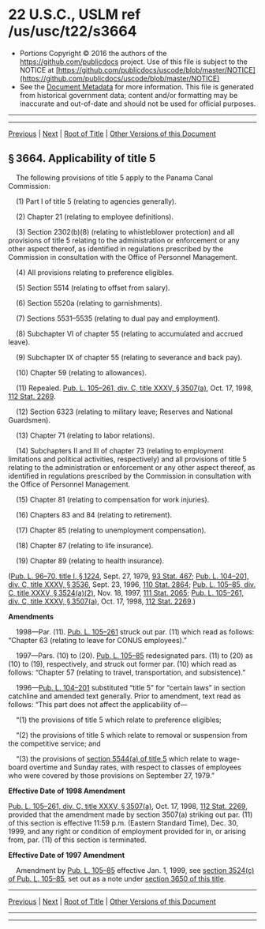 ---
---

# 22 U.S.C., USLM ref /us/usc/t22/s3664

* Portions Copyright © 2016 the authors of the https://github.com/publicdocs project.
  Use of this file is subject to the NOTICE at [https://github.com/publicdocs/uscode/blob/master/NOTICE](https://github.com/publicdocs/uscode/blob/master/NOTICE)
* See the [Document Metadata](././../../../../../../..//README.md) for more information.
  This file is generated from historical government data; content and/or formatting may be inaccurate and out-of-date and should not be used for official purposes.

----------
----------

[Previous](./../../../../../../..//us/usc/t22/ch51/schI/pt2/sptii/m__us_usc_t22_s3663.md) | [Next](./../../../../../../..//us/usc/t22/ch51/schI/pt2/sptii/m__us_usc_t22_s3665.md) | [Root of Title](./../../../../../../../) | [Other Versions of this Document](https://publicdocs.github.io/go/links?ns=uslm&ref=%2Fus%2Fusc%2Ft22%2Fs3664)

## § 3664. Applicability of title 5

    The following provisions of title 5 apply to the Panama Canal Commission:

    (1) Part I of title 5 (relating to agencies generally).

    (2) Chapter 21 (relating to employee definitions).

    (3) Section 2302(b)(8) (relating to whistleblower protection) and all provisions of title 5 relating to the administration or enforcement or any other aspect thereof, as identified in regulations prescribed by the Commission in consultation with the Office of Personnel Management.

    (4) All provisions relating to preference eligibles.

    (5) Section 5514 (relating to offset from salary).

    (6) Section 5520a (relating to garnishments).

    (7) Sections 5531–5535 (relating to dual pay and employment).

    (8) Subchapter VI of chapter 55 (relating to accumulated and accrued leave).

    (9) Subchapter IX of chapter 55 (relating to severance and back pay).

    (10) Chapter 59 (relating to allowances).

    (11) Repealed. [Pub. L. 105–261, div. C, title XXXV, § 3507(a)][/us/pl/105/261/s3507/a], Oct. 17, 1998, [112 Stat. 2269][/us/stat/112/2269].

    (12) Section 6323 (relating to military leave; Reserves and National Guardsmen).

    (13) Chapter 71 (relating to labor relations).

    (14) Subchapters II and III of chapter 73 (relating to employment limitations and political activities, respectively) and all provisions of title 5 relating to the administration or enforcement or any other aspect thereof, as identified in regulations prescribed by the Commission in consultation with the Office of Personnel Management.

    (15) Chapter 81 (relating to compensation for work injuries).

    (16) Chapters 83 and 84 (relating to retirement).

    (17) Chapter 85 (relating to unemployment compensation).

    (18) Chapter 87 (relating to life insurance).

    (19) Chapter 89 (relating to health insurance).

([Pub. L. 96–70, title I, § 1224][/us/pl/96/70/s1224], Sept. 27, 1979, [93 Stat. 467][/us/stat/93/467]; [Pub. L. 104–201, div. C, title XXXV, § 3536][/us/pl/104/201/s3536], Sept. 23, 1996, [110 Stat. 2864][/us/stat/110/2864]; [Pub. L. 105–85, div. C, title XXXV, § 3524(a)(2)][/us/pl/105/85/s3524/a/2], Nov. 18, 1997, [111 Stat. 2065][/us/stat/111/2065]; [Pub. L. 105–261, div. C, title XXXV, § 3507(a)][/us/pl/105/261/s3507/a], Oct. 17, 1998, [112 Stat. 2269][/us/stat/112/2269].)

 __Amendments__ 

    1998—Par. (11). [Pub. L. 105–261][/us/pl/105/261] struck out par. (11) which read as follows: “Chapter 63 (relating to leave for CONUS employees).”

    1997—Pars. (10) to (20). [Pub. L. 105–85][/us/pl/105/85] redesignated pars. (11) to (20) as (10) to (19), respectively, and struck out former par. (10) which read as follows: “Chapter 57 (relating to travel, transportation, and subsistence).”

    1996—[Pub. L. 104–201][/us/pl/104/201] substituted “title 5” for “certain laws” in section catchline and amended text generally. Prior to amendment, text read as follows: “This part does not affect the applicability of—

    “(1) the provisions of title 5 which relate to preference eligibles;

    “(2) the provisions of title 5 which relate to removal or suspension from the competitive service; and

    “(3) the provisions of [section 5544(a) of title 5][/us/usc/t5/s5544/a] which relate to wage-board overtime and Sunday rates, with respect to classes of employees who were covered by those provisions on September 27, 1979.”

 __Effective Date of 1998 Amendment__ 

[Pub. L. 105–261, div. C, title XXXV, § 3507(a)][/us/pl/105/261/s3507/a], Oct. 17, 1998, [112 Stat. 2269][/us/stat/112/2269], provided that the amendment made by section 3507(a) striking out par. (11) of this section is effective 11:59 p.m. (Eastern Standard Time), Dec. 30, 1999, and any right or condition of employment provided for in, or arising from, par. (11) of this section is terminated.

 __Effective Date of 1997 Amendment__ 

    Amendment by [Pub. L. 105–85][/us/pl/105/85] effective Jan. 1, 1999, see [section 3524(c) of Pub. L. 105–85][/us/pl/105/85/s3524/c], set out as a note under [section 3650 of this title][/us/usc/t22/s3650].

----------

[Previous](./../../../../../../..//us/usc/t22/ch51/schI/pt2/sptii/m__us_usc_t22_s3663.md) | [Next](./../../../../../../..//us/usc/t22/ch51/schI/pt2/sptii/m__us_usc_t22_s3665.md) | [Root of Title](./../../../../../../../) | [Other Versions of this Document](https://publicdocs.github.io/go/links?ns=uslm&ref=%2Fus%2Fusc%2Ft22%2Fs3664)

----------
----------

[/us/pl/105/261/s3507/a]: https://publicdocs.github.io/go/links?ns=uslm&ref=%2Fus%2Fpl%2F105%2F261%2Fs3507%2Fa
[/us/stat/112/2269]: https://publicdocs.github.io/go/links?ns=uslm&ref=%2Fus%2Fstat%2F112%2F2269
[/us/pl/96/70/s1224]: https://publicdocs.github.io/go/links?ns=uslm&ref=%2Fus%2Fpl%2F96%2F70%2Fs1224
[/us/stat/93/467]: https://publicdocs.github.io/go/links?ns=uslm&ref=%2Fus%2Fstat%2F93%2F467
[/us/pl/104/201/s3536]: https://publicdocs.github.io/go/links?ns=uslm&ref=%2Fus%2Fpl%2F104%2F201%2Fs3536
[/us/stat/110/2864]: https://publicdocs.github.io/go/links?ns=uslm&ref=%2Fus%2Fstat%2F110%2F2864
[/us/pl/105/85/s3524/a/2]: https://publicdocs.github.io/go/links?ns=uslm&ref=%2Fus%2Fpl%2F105%2F85%2Fs3524%2Fa%2F2
[/us/stat/111/2065]: https://publicdocs.github.io/go/links?ns=uslm&ref=%2Fus%2Fstat%2F111%2F2065
[/us/pl/105/261/s3507/a]: https://publicdocs.github.io/go/links?ns=uslm&ref=%2Fus%2Fpl%2F105%2F261%2Fs3507%2Fa
[/us/stat/112/2269]: https://publicdocs.github.io/go/links?ns=uslm&ref=%2Fus%2Fstat%2F112%2F2269
[/us/pl/105/261]: https://publicdocs.github.io/go/links?ns=uslm&ref=%2Fus%2Fpl%2F105%2F261
[/us/pl/105/85]: https://publicdocs.github.io/go/links?ns=uslm&ref=%2Fus%2Fpl%2F105%2F85
[/us/pl/104/201]: https://publicdocs.github.io/go/links?ns=uslm&ref=%2Fus%2Fpl%2F104%2F201
[/us/usc/t5/s5544/a]: https://publicdocs.github.io/go/links?ns=uslm&ref=%2Fus%2Fusc%2Ft5%2Fs5544%2Fa
[/us/pl/105/261/s3507/a]: https://publicdocs.github.io/go/links?ns=uslm&ref=%2Fus%2Fpl%2F105%2F261%2Fs3507%2Fa
[/us/stat/112/2269]: https://publicdocs.github.io/go/links?ns=uslm&ref=%2Fus%2Fstat%2F112%2F2269
[/us/pl/105/85]: https://publicdocs.github.io/go/links?ns=uslm&ref=%2Fus%2Fpl%2F105%2F85
[/us/pl/105/85/s3524/c]: https://publicdocs.github.io/go/links?ns=uslm&ref=%2Fus%2Fpl%2F105%2F85%2Fs3524%2Fc
[/us/usc/t22/s3650]: https://publicdocs.github.io/go/links?ns=uslm&ref=%2Fus%2Fusc%2Ft22%2Fs3650


